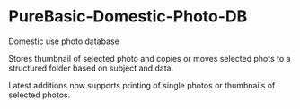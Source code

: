 # PureBasic-Domestic-Photo-DB
Domestic use photo database

Stores thumbnail of selected photo and copies or moves selected phots to a structured folder based on subject and data.

Latest additions now supports printing of single photos or thumbnails of selected photos.
